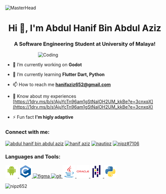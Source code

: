 ![MasterHead](https://mir-s3-cdn-cf.behance.net/project_modules/max_1200/54b6c068097599.5b50bca476b9b.gif)
<h1 align="center">Hi 👋, I'm Abdul Hanif Bin Abdul Aziz</h1>
<h3 align="center">A Software Engineering Student at University of Malaya!</h3>
<img align="right" alt="Coding" width="400" src="https://ci6.googleusercontent.com/proxy/6yONIoTPFRxmcUzOEqGb9rYBV6ot9p2T-PEXVCf8vS8efQLz1Q0yo4Sa6U0lrDqnZIcEDq445nqEDoRcH9cyZobRVuLb3o8oyyjpFXZX1jC-Y1aa-YGJ3kxAAgGaX-S0gw4Tt_8xte_q=s0-d-e1-ft#https://www.lambdatest.com/blog/wp-content/uploads/2021/02/ezgif.com-gif-maker-1-1.gif">

<p align="left"> <a href="https://twitter.com/" target="blank"><img src="https://img.shields.io/twitter/follow/?logo=twitter&style=for-the-badge" alt="" /></a> </p>

- 🔭 I’m currently working on **Godot**

- 🌱 I’m currently learning **Flutter Dart, Python**

- 📫 How to reach me **hanifaziz652@gmail.com**

- 📄 Know about my experiences [https://1drv.ms/b/s!AjuYcTn96am1gStNalOH2UM_kkBe?e=3cnxqX](https://1drv.ms/b/s!AjuYcTn96am1gStNalOH2UM_kkBe?e=3cnxqX)

- ⚡ Fun fact **I'm higly adaptive**

<h3 align="left">Connect with me:</h3>
<p align="left">
<a href="https://linkedin.com/in/abdul hanif bin abdul aziz" target="blank"><img align="center" src="https://raw.githubusercontent.com/rahuldkjain/github-profile-readme-generator/master/src/images/icons/Social/linked-in-alt.svg" alt="abdul hanif bin abdul aziz" height="30" width="40" /></a>
<a href="https://fb.com/hanif aziz" target="blank"><img align="center" src="https://raw.githubusercontent.com/rahuldkjain/github-profile-readme-generator/master/src/images/icons/Social/facebook.svg" alt="hanif aziz" height="30" width="40" /></a>
<a href="https://instagram.com/nautipz" target="blank"><img align="center" src="https://raw.githubusercontent.com/rahuldkjain/github-profile-readme-generator/master/src/images/icons/Social/instagram.svg" alt="nautipz" height="30" width="40" /></a>
<a href="https://discord.gg/nipz#7106" target="blank"><img align="center" src="https://raw.githubusercontent.com/rahuldkjain/github-profile-readme-generator/master/src/images/icons/Social/discord.svg" alt="nipz#7106" height="30" width="40" /></a>
</p>

<h3 align="left">Languages and Tools:</h3>
<p align="left"> <a href="https://developer.android.com" target="_blank" rel="noreferrer"> <img src="https://raw.githubusercontent.com/devicons/devicon/master/icons/android/android-original-wordmark.svg" alt="android" width="40" height="40"/> </a> <a href="https://www.cprogramming.com/" target="_blank" rel="noreferrer"> <img src="https://raw.githubusercontent.com/devicons/devicon/master/icons/c/c-original.svg" alt="c" width="40" height="40"/> </a> <a href="https://www.figma.com/" target="_blank" rel="noreferrer"> <img src="https://www.vectorlogo.zone/logos/figma/figma-icon.svg" alt="figma" width="40" height="40"/> </a> <a href="https://git-scm.com/" target="_blank" rel="noreferrer"> <img src="https://www.vectorlogo.zone/logos/git-scm/git-scm-icon.svg" alt="git" width="40" height="40"/> </a> <a href="https://www.java.com" target="_blank" rel="noreferrer"> <img src="https://raw.githubusercontent.com/devicons/devicon/master/icons/java/java-original.svg" alt="java" width="40" height="40"/> </a> <a href="https://www.oracle.com/" target="_blank" rel="noreferrer"> <img src="https://raw.githubusercontent.com/devicons/devicon/master/icons/oracle/oracle-original.svg" alt="oracle" width="40" height="40"/> </a> <a href="https://pandas.pydata.org/" target="_blank" rel="noreferrer"> <img src="https://raw.githubusercontent.com/devicons/devicon/2ae2a900d2f041da66e950e4d48052658d850630/icons/pandas/pandas-original.svg" alt="pandas" width="40" height="40"/> </a> <a href="https://www.python.org" target="_blank" rel="noreferrer"> <img src="https://raw.githubusercontent.com/devicons/devicon/master/icons/python/python-original.svg" alt="python" width="40" height="40"/> </a> </p>

<p><img align="center" src="https://github-readme-stats.vercel.app/api/top-langs?username=nipz652&show_icons=true&locale=en&layout=compact" alt="nipz652" /></p>
